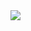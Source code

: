 <a href='https://portal.azure.com/?clientOptimizations=false#blade/Microsoft_Azure_Compute/CreateMultiVmWizardBlade/internal_bladeCallId/anything/internal_bladeCallerParams/{"initialData":{},"providerConfig":{"createUiDefinition":"https%3A%2F%2Fraw.githubusercontent.com%2Fmarklogic%2Fcloud-enablement%2Fdevelop%2Fazure%2FcreateUiDefinition.json"}}' target="_blank">
    <img src="http://azuredeploy.net/deploybutton.png"/>
</a>
